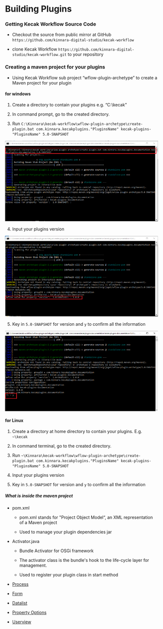 # Building Plugins #

### Getting Kecak Workflow Source Code

- Checkout the source from public mirror at GitHub `https://github.com/kinnara-digital-studio/kecak-workflow`

- clone Kecak Workflow `https://github.com/kinnara-digital-studio/kecak-workflow.git` to your repository 

### Creating a maven project for your plugins

- Using Kecak Workflow sub project “wflow-plugin-archetype” to create a Maven project for your plugin 

#### for windows 

1. Create a directory to contain your plugins e.g. “C:\kecak”

2. In command prompt, go to the created directory.

3. Run `C:\Kinnara\kecak-workflow\wflow-plugin-archetype\create-plugin.bat com.kinnara.kecakplugins."PluginsName" kecak-plugins-"PluginsName" 5.0-SNAPSHOT`

<img src="https://raw.githubusercontent.com/kinnara-digital-studio/kecak-workflow/master/docs/assets/buildingPlugins-buildingPlugins1.png" alt="buildingPlugins-buildingPlugins1" />

4. Input your plugins version 

<img src="https://raw.githubusercontent.com/kinnara-digital-studio/kecak-workflow/master/docs/assets/buildingPlugins-buildingPlugins2.png" alt="buildingPlugins-buildingPlugins2" />

5. Key in `5.0-SNAPSHOT` for version and `y` to confirm all the information

<img src="https://raw.githubusercontent.com/kinnara-digital-studio/kecak-workflow/master/docs/assets/buildingPlugins-buildingPlugins3.png" alt="buildingPlugins-buildingPlugins3" />

#### for Linux 

1. Create a directory at home directory to contain your plugins. E.g. `~\kecak`

2. In command terminal, go to the created directory.

3. Run `~\Kinnara\kecak-workflow\wflow-plugin-archetype\create-plugin.bat com.kinnara.kecakplugins."PluginsName" kecak-plugins-"PluginsName" 5.0-SNAPSHOT`

4. Input your plugins version

5. Key in `5.0-SNAPSHOT` for version and `y` to confirm all the information

##### What is inside the maven project 

- pom.xml
	- pom.xml stands for "Project Object Model“, an XML representation of a Maven project

	- Used to manage your plugin dependencies jar

- Activator.java
	- Bundle Activator for OSGi framework

	- The activator class is the bundle's hook to the life-cycle layer for management.

	- Used to register your plugin class in start method



- [Process](buildingPlugins_Process.md)
- [Form](buildingPlugins_form.md)
- [Datalist](datalist.md)
- [Property Options](buildingPlugins_PropertyOptions.md)
- [Userview](buildingPlugins_Userview.md)

